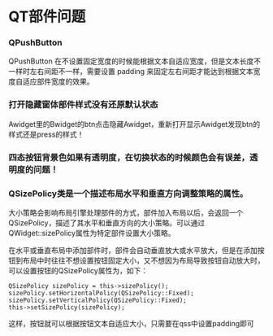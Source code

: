 # QT部件问题

### QPushButton
QPushButton 在不设置固定宽度的时候能根据文本自适应宽度，但是文本长度不一样时左右间距不一样，需要设置 padding 来固定左右间距才能达到根据文本宽度自适应部件宽度的效果。


### 打开隐藏窗体部件样式没有还原默认状态
Awidget里的Bwidget的btn点击隐藏Awidget，重新打开显示Awidget发现btn的样式还是press的样式！


### 四态按钮背景色如果有透明度，在切换状态的时候颜色会有误差，透明度的问题！

### QSizePolicy类是一个描述布局水平和垂直方向调整策略的属性。
大小策略会影响布局引擎处理部件的方式，部件加入布局以后，会返回一个QSizePolicy，描述了其水平和垂直方向的大小策略。可以通过QWidget::sizePolicy属性为特定部件设置大小策略。

在水平或垂直布局中添加部件时，部件会自动垂直放大或水平放大，但是在添加按钮到布局中时往往不想设置按钮固定大小，又不想因为布局导致按钮自动放大时，可以设置按钮的QSizePolicy属性为，如下：
```
QSizePolicy sizePolicy = this->sizePolicy();
sizePolicy.setHorizontalPolicy(QSizePolicy::Fixed);
sizePolicy.setVerticalPolicy(QSizePolicy::Fixed);
this->setSizePolicy(sizePolicy);
```

这样，按钮就可以根据按钮文本自适应大小，只需要在qss中设置padding即可